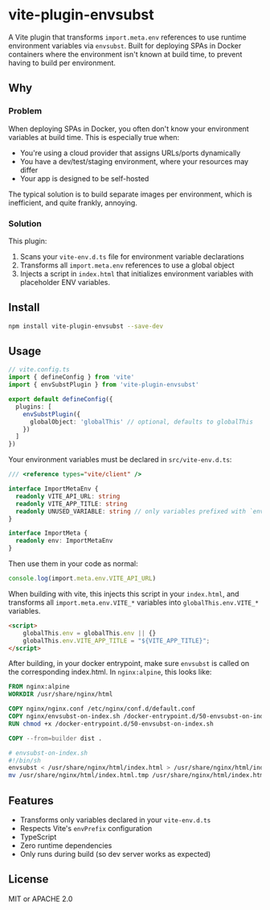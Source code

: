 # vite-plugin-envsubst

A Vite plugin that transforms `import.meta.env` references to use runtime environment variables via `envsubst`. Built for deploying SPAs in Docker containers where the environment isn't known at build time, to prevent having to build per environment.

## Why

### Problem

When deploying SPAs in Docker, you often don't know your environment variables at build time. This is especially true when:
- You're using a cloud provider that assigns URLs/ports dynamically
- You have a dev/test/staging environment, where your resources may differ
- Your app is designed to be self-hosted

The typical solution is to build separate images per environment, which is inefficient, and quite frankly, annoying.

### Solution

This plugin:
1. Scans your `vite-env.d.ts` file for environment variable declarations
2. Transforms all `import.meta.env` references to use a global object
3. Injects a script in `index.html` that initializes environment variables with placeholder ENV variables.

## Install

```bash
npm install vite-plugin-envsubst --save-dev
```

## Usage

```typescript
// vite.config.ts
import { defineConfig } from 'vite'
import { envSubstPlugin } from 'vite-plugin-envsubst'

export default defineConfig({
  plugins: [
    envSubstPlugin({
      globalObject: 'globalThis' // optional, defaults to globalThis
    })
  ]
})
```

Your environment variables must be declared in `src/vite-env.d.ts`:
```typescript
/// <reference types="vite/client" />

interface ImportMetaEnv {
  readonly VITE_API_URL: string
  readonly VITE_APP_TITLE: string
  readonly UNUSED_VARIABLE: string // only variables prefixed with `envPrefix` (default VITE_) are transformed
}

interface ImportMeta {
  readonly env: ImportMetaEnv
}
```

Then use them in your code as normal:
```typescript
console.log(import.meta.env.VITE_API_URL)
```

When building with vite, this injects this script in your `index.html`, and transforms all `import.meta.env.VITE_*` variables into `globalThis.env.VITE_*` variables.

```html
<script>
    globalThis.env = globalThis.env || {}
    globalThis.env.VITE_APP_TITLE = "${VITE_APP_TITLE}";
</script>
```

After building, in your docker entrypoint, make sure `envsubst` is called on the corresponding index.html. In `nginx:alpine`, this looks like:

```dockerfile
FROM nginx:alpine
WORKDIR /usr/share/nginx/html

COPY nginx/nginx.conf /etc/nginx/conf.d/default.conf
COPY nginx/envsubst-on-index.sh /docker-entrypoint.d/50-envsubst-on-index.sh
RUN chmod +x /docker-entrypoint.d/50-envsubst-on-index.sh

COPY --from=builder dist .
```

```bash
# envsubst-on-index.sh
#!/bin/sh
envsubst < /usr/share/nginx/html/index.html > /usr/share/nginx/html/index.html.tmp
mv /usr/share/nginx/html/index.html.tmp /usr/share/nginx/html/index.html
```

## Features

- Transforms only variables declared in your `vite-env.d.ts`
- Respects Vite's `envPrefix` configuration
- TypeScript
- Zero runtime dependencies
- Only runs during build (so dev server works as expected)

## License

MIT or APACHE 2.0